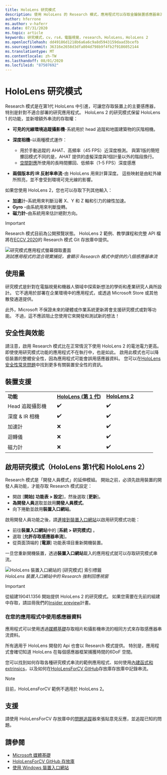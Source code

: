 ```yaml
---
title: HoloLens 研究模式
description: 使用 HoloLens 的 Research 模式，應用程式可以存取金鑰裝置感應器串流（深度、環境追蹤和 IR-反射率）。
author: hferrone
ms.author: v-haferr
ms.date: 07/31/2020
ms.topic: article
keywords: 研究模式，cv，rs4，電腦視覺，research，HoloLens，HoloLens 2
ms.openlocfilehash: dd49186d1218b6a6a6c9a8d5943159daad3bcefb
ms.sourcegitcommit: 36316e2658d3dfa804d798b9f4fb2f9186052144
ms.translationtype: MT
ms.contentlocale: zh-TW
ms.lasthandoff: 08/01/2020
ms.locfileid: "87507692"
---
```

# <a name="hololens-research-mode"></a>HoloLens 研究模式

Research 模式是在第1代 HoloLens 中引進，可讓您存取裝置上的主要感應器，特別是針對不適合部署的研究應用程式。  HoloLens 2 的研究模式保留 HoloLens 1 的功能，並新增額外串流的存取權：

* **可見的光線環境追蹤攝影機**-系統用於 head 追蹤和地圖建築物的灰階相機。
* **深度相機**–以兩種模式運作：  
    + 用於手動追蹤的 AHAT、高頻率（45 FPS）近深度檢測。 與第1版的簡短擲回模式不同的是，AHAT 提供的虛擬深度與1個計量以外的階段換行。 
    + [空間對應](spatial-mapping.md)所使用的長時間擲回、低頻率（1-5 FPS）深度感應

* **兩個版本的 IR 反射率串流**-由 HoloLens 用來計算深度。 這些映射是由紅外線所照亮，並不會受到環境可見光線的影響。

如果您使用 HoloLens 2，您也可以存取下列其他輸入：

* **加速**計–系統用來判斷沿著 X、Y 和 Z 軸和引力的線性加速。
* **Gyro** –由系統用來判斷旋轉。
* **磁力計**–由系統用來估計絕對方向。

> [!IMPORTANT]
> Research 模式目前為公開預覽狀態。 HoloLens 2 範例、教學課程和完整 API 檔將在[ECCV 2020](https://eccv2020.eu/
 )的 Research 模式 Git 存放庫中提供。

![研究模式應用程式螢幕擷取畫面](images/sensor-stream-viewer.jpg)<br>
*測試應用程式的混合現實捕捉，會顯示 Research 模式中提供的八個感應器串流*

## <a name="usage"></a>使用量

研究模式是針對在電腦視覺和機器人領域中探索新想法的學術和產業研究人員所設計。  它不適用於部署在企業環境中的應用程式，或透過 Microsoft Store 或其他散發通道提供。

此外，Microsoft 不保證未來的硬體或作業系統更新將會支援研究模式或對等功能。 不過，這不應該阻止您使用它來開發和測試新的想法！

## <a name="security-and-performance"></a>安全性與效能

請注意，啟用 Research 模式比在正常情況下使用 HoloLens 2 的電池電力更高。 即使使用研究模式功能的應用程式不在執行中，也是如此。  啟用此模式也可以降低裝置的整體安全性，因為應用程式可能會誤用感應器資料。  您可以在[HoloLens 安全性常見問題](https://docs.microsoft.com/hololens/hololens-faq-security)中找到更多有關裝置安全性的資訊。  

## <a name="device-support"></a>裝置支援
<table>
    <colgroup>
    <col width="33%" />
    <col width="33%" />
    <col width="33%" /> </colgroup>
    <tr>
        <td><strong>功能</strong></td>
        <td><a href="https://docs.microsoft.com/hololens/hololens1-hardware"><strong>HoloLens (第 1 代)</strong></a></td>
        <td><a href="https://docs.microsoft.com/hololens/hololens2-hardware"><strong>HoloLens 2</strong></a></td>
    </tr>
     <tr>
        <td>Head 追蹤攝影機</td>
        <td>✔️</td>
        <td>✔️</td>
    </tr>
    <tr>
        <td>深度 & IR 相機</td>
        <td>✔️</td>
        <td>✔️</td>
    </tr>
    <tr>
        <td>加速計</td>
        <td>❌</td>
        <td>✔️</td>
    </tr>
    <tr>
        <td>迴轉儀</td>
        <td>❌</td>
        <td>✔️</td>
    </tr>
    <tr>
        <td>磁力計</td>
        <td>❌</td>
        <td>✔️</td>
    </tr>
</table>

## <a name="enabling-research-mode-hololens-1st-gen-and-hololens-2"></a>啟用研究模式（HoloLens 第1代和 HoloLens 2）

Research 模式是「開發人員模式」的延伸模組。 開始之前，必須先啟用裝置的開發人員功能，才能存取 Research 模式設定： 

* 開啟 [**開始] 功能表 > 設定**]，然後選取 [**更新**]。
* **為開發人員**選取並啟用**開發人員模式**。
* 向下捲動並啟用**裝置入口網站**。

啟用開發人員功能之後，請[連接到裝置入口網站](https://docs.microsoft.com/windows/uwp/debug-test-perf/device-portal-hololens)以啟用研究模式功能：

* 前往**裝置入口網站**中的 [**系統 > 研究模式]** 。
* 選取 [**允許存取感應器串流**]。
* 從頁面頂端的 [**電源**] 功能表項目重新開機裝置。

一旦您重新開機裝置，透過**裝置入口網站**載入的應用程式就可以存取研究模式串流。

![HoloLens 裝置入口網站的 [研究模式] 索引標籤](images/ResearchModeDevPortal.png)<br>
*HoloLens 裝置入口網站中的 Research 強制回應視窗*

> [!IMPORTANT]
> 從組建19041.1356 開始提供 HoloLens 2 的研究模式。 如果您需要在先前的組建中存取，請註冊我們的[Insider preview](https://docs.microsoft.com/hololens/hololens-insider)計畫。

### <a name="using-sensor-data-in-your-apps"></a>在您的應用程式中使用感應器資料

應用程式可以使用透過[媒體基礎](https://msdn.microsoft.com/library/windows/desktop/ms694197)存取相片和攝影機串流的相同方式來存取感應器串流資料。 

所有適用于 HoloLens 開發的 Api 也會以 Research 模式提供。 特別是，應用程式會確切知道 HoloLens 在每個感應器框架捕獲時間的6DoF 空間。

您可以找到如何存取各種研究模式串流的範例應用程式、如何使用[內建函式和 extrinsics](https://docs.microsoft.com/windows/mixed-reality/locatable-camera#locating-the-device-camera-in-the-world)，以及如何在[HoloLensForCV GitHub](https://github.com/Microsoft/HoloLensForCV)存放庫存放庫中記錄串流。

 > [!NOTE]
 > 目前，HoloLensForCV 範例不適用於 HoloLens 2。

## <a name="support"></a>支援

請使用 HoloLensForCV 存放庫中的[問題追蹤](https://github.com/Microsoft/HololensForCV/issues)器來張貼意見反應，並追蹤已知的問題。

## <a name="see-also"></a>請參閱

* [Microsoft 媒體基礎](https://msdn.microsoft.com/library/windows/desktop/ms694197)
* [HoloLensForCV GitHub 存放庫](https://github.com/Microsoft/HoloLensForCV)
* [使用 Windows 裝置入口網站](using-the-windows-device-portal.md)
